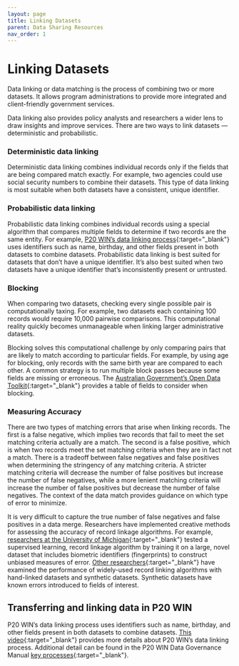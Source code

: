 ```yaml
---
layout: page
title: Linking Datasets
parent: Data Sharing Resources
nav_order: 1
---
```


# Linking Datasets

Data linking or data matching is the process of combining two or more datasets. It allows program administrations to provide more integrated and client-friendly government services.

Data linking also provides policy analysts and researchers a wider lens to draw insights and improve services. There are two ways to link datasets — deterministic and probabilistic.

### Deterministic data linking

Deterministic data linking combines individual records only if the fields that are being compared match exactly. For example, two agencies could use social security numbers to combine their datasets. This type of data linking is most suitable when both datasets have a consistent, unique identifier.

### Probabilistic data linking

Probabilistic data linking combines individual records using a special algorithm that compares multiple fields to determine if two records are the same entity. For example, [P20 WIN’s data linking process](https://youtu.be/c6D_8qisXyA){:target="_blank"} uses identifiers such as name, birthday, and other fields present in both datasets to combine datasets. Probabilistic data linking is best suited for datasets that don’t have a unique identifier. It’s also best suited when two datasets have a unique identifier that’s inconsistently present or untrusted.

### Blocking

When comparing two datasets, checking every single possible pair is computationally taxing. For example, two datasets each containing 100 records would require 10,000 pairwise comparisons. This computational reality quickly becomes unmanageable when linking larger administrative datasets.

Blocking solves this computational challenge by only comparing pairs that are likely to match according to particular fields. For example, by using age for blocking, only records with the same birth year are compared to each other. A common strategy is to run multiple block passes because some fields are missing or erroneous. The [Australian Government’s Open Data Toolkit](https://toolkit.data.gov.au/Data_Linking_Information_Series_Sheet_4:_Probabilistic_linking.html){:target="_blank"} provides a table of fields to consider when blocking.

### Measuring Accuracy

There are two types of matching errors that arise when linking records. The first is a false negative, which implies two records that fail to meet the set matching criteria actually are a match. The second is a false positive, which is when two records meet the set matching criteria when they are in fact not a match. There is a tradeoff between false negatives and false positives when determining the stringency of any matching criteria. A stricter matching criteria will decrease the number of false positives but increase the number of false negatives, while a more lenient matching criteria will increase the number of false positives but decrease the number of false negatives. The context of the data match provides guidance on which type of error to minimize.

It is very difficult to capture the true number of false negatives and false positives in a data merge. Researchers have implemented creative methods for assessing the accuracy of record linkage algorithms. For example, [researchers at the University of Michigan](https://sites.lsa.umich.edu/mgms/wp-content/uploads/sites/283/2020/12/entity_resolution_20201203.pdf){:target="_blank"} tested a supervised learning, record linkage algorithm by training it on a large, novel dataset that includes biometric identifiers (fingerprints) to construct unbiased measures of error. [Other researchers](http://www-personal.umich.edu/~baileymj/Bailey_Cole_Henderson_Massey.pdf){:target="_blank"} have examined the performance of widely-used record linking algorithms with hand-linked datasets and synthetic datasets. Synthetic datasets have known errors introduced to fields of interest.

## Transferring and linking data in P20 WIN

P20 WIN’s data linking process uses identifiers such as name, birthday, and other fields present in both datasets to combine datasets. [This video](https://youtu.be/c6D_8qisXyA){:target="_blank"} provides more details about P20 WIN’s data linking process. Additional detail can be found in the P20 WIN Data Governance Manual [key processes](https://p20-win.github.io/Data-Governance-Manual/key-processes/){:target="_blank"}.
